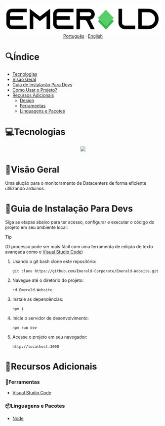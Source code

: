<p align="center">
  <img src="../assets/emerald_logo.png" alt="Logo da Emerald" width="600px" align="center">
  <a href="#">Português</a> · <a href="/docs/README_EN.md">English</a>
</p>

# 🔍Índice <!-- omit in toc -->
  - [Tecnologias](#tecnologias)
  - [Visão Geral](#visão-geral)
  - [Guia de Instalação Para Devs](#guia-de-instalação-para-devs)
  - [Como Usar o Projeto?](#como-usar-o-projeto)
  - [Recursos Adicionais](#recursos-adicionais)
    - [Design](#design)
    - [Ferramentas](#ferramentas)
    - [Linguagens e Pacotes](#linguagens-e-pacotes)

# 💻Tecnologias
  <div align="center">
    <img src="https://iconsverse.vercel.app/icons?i=html,css,js,nodejs,mysql,postgresql,arduino">
  </div>

# 📝Visão Geral
  Uma slução para o monitoramento de Datacenters de forma eficiente utilizando arduinos. 

# 📖Guia de Instalação Para Devs
  Siga as etapas abaixo para ter acesso, configurar e executar o código do projeto em seu ambiente local:

  > [!TIP]
  > (O processo pode ser mais fácil com uma ferramenta de edição de texto avançada como o <a href="https://code.visualstudio.com/download">Visual Studio Code</a>)

  1. Usando o git bash clone este repositório:
     ```
     git clone https://github.com/Emerald-Corporate/Emerald-Website.git
     ```
  2. Navegue até o diretório do projeto:
     ```
     cd Emerald-Website
     ```

  3. Instale as dependências:
     ```
     npm i
     ```

  4. Inicie o servidor de desenvolvimento:
     ```
     npm run dev
     ```

  5. Acesse o projeto em seu navegador:
     ```
     http://localhost:3000
     ```

# 🔗Recursos Adicionais

### 🔧Ferramentas

- <a href="https://code.visualstudio.com/download">Visual Studio Code</a>

### 📦Linguagens e Pacotes

- <a href="https://nodejs.org/en/download/package-manager">Node</a>
